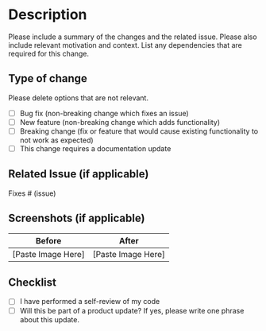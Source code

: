 # Description

Please include a summary of the changes and the related issue. Please also include relevant motivation and context. List any dependencies that are required for this change.

## Type of change

Please delete options that are not relevant.

- [ ] Bug fix (non-breaking change which fixes an issue)
- [ ] New feature (non-breaking change which adds functionality)
- [ ] Breaking change (fix or feature that would cause existing functionality to not work as expected)
- [ ] This change requires a documentation update

## Related Issue (if applicable)

Fixes # (issue)

## Screenshots (if applicable)

| Before             | After              |
| ------------------ | ------------------ |
| [Paste Image Here] | [Paste Image Here] |

## Checklist

- [ ] I have performed a self-review of my code
- [ ] Will this be part of a product update? If yes, please write one phrase about this update.
